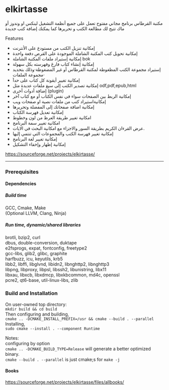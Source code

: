 # elkirtasse
مكتبة القرطاس برنامج مجاني مفتوح تعمل على جميع أنظمة التشغيل لينكس او وندوز أو ماك تتيح لك مطالعة الكتب و تحريرها كما يمكنك إضافة كتب جديدة

Features
* إمكانية تنزيل الكتب من مستودع على الأنترنت
* إمكانية تحويل كتب المكتبة الشاملة الموجودة على القرص دفعة واحدة
* إمكانية إستيراد ملفات المكتبة الشاملة bok
* إمكانية إنشاء كتاب فارغ وفهرسته بكل سهولة
* إستيراد مجموعة الكتب المظغوطة لمكتبة القرطاس أو غير المضغوطة·وذلك بتحديد مجموعة الملفات·
* إمكانية تغيير أيقونة كل كتاب على حدآ
* إمكانية تصدير الكتب إلى سيغ ملفات عديدة مثل odf,pdf,epub,html
* إضافة أدوات أخرى (plugin)
* إمكانية الربط بين الصفحات سواء في نفس الكتاب أو مع كتاب آخر
* إمكانيةاستيراد كتب من ملفات نصية او صفحات ويب
* إمكانية اضافة صفحاتك إلى المفضلة وتحريرها
* إمكانية تعديل فهرسة الكتاب
* امكانية تغيير طريقة العرظ من لون وخطوط
* امكانية تغيير سمة البرنامج
* عرض القرءان الكريم بطريقة السور والاجزاء مع امكانية البحث في الايات.
* إمكانية تغيير فهرسة الكتب والمجموعات التي تنتمي إليها
* إمكانية تغيير لغة البرنامج
* إمكانية إظهار وإخفاء التشكيل


https://sourceforge.net/projects/elkirtasse/

_______________________________________________________________________________________________________________________________________________
### Prerequisites  
#### Dependencies   
##### Build time   
GCC, Cmake, Make   
(Optional LLVM, Clang, Ninja)
##### Run time, dynamic/shared libraries   
brotli, bzip2, curl   
dbus, double-conversion, duktape   
e2fsprogs, expat, fontconfig, freetype2   
gcc-libs, glib2, glibc, graphite   
harfbuzz, icu, keyutils, krb5   
libb2, libffi, libglvnd, libidn2, libnghttp2, libnghttp3   
libpng, libproxy, libpsl, libssh2, libunistring, libx11   
libxau, libxcb, libxdmcp, libxkbcommon, md4c, openssl   
pcre2, qt6-base, util-linux-libs, zlib   

### Build and Installation  
On user-owned top directory:   
`mkdir build && cd build`   
Then configuring and building,   
`cmake .. -DCMAKE_INSTALL_PREFIX=/usr && cmake --build . --parallel`   
Installing,   
`sudo cmake --install . --component Runtime`   

Notes:   
configuring by option   
`cmake .. -DCMAKE_BUILD_TYPE=Release` 
will generate a better optimized binary.   
`cmake --build . --parallel`
is just cmake;s for `make -j`   

#### Books   
https://sourceforge.net/projects/elkirtasse/files/allbooks/   


